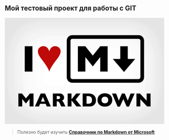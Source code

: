 ## Мой тестовый проект для работы с GIT

![I love Markdown!](/images/ILMarkdown.png)


>Полезно будет изучить [**Справочник по Markdown от Microsoft**](https://docs.microsoft.com/ru-ru/contribute/markdown-reference)

